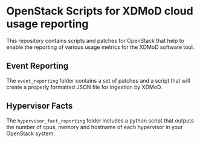 # OpenStack Scripts for XDMoD cloud usage reporting

This repository contains scripts and patches for OpenStack that help to enable
the reporting of various usage metrics for the XDMoD software tool.

## Event Reporting

The `event_reporting` folder contains a set of patches and a script that will
create a properly formatted JSON file for ingestion by XDMoD.

## Hypervisor Facts

The `hypervisor_fact_reporting` folder includes a python script that outputs the
number of cpus, memory and hostname of each hypervisor in your OpenStack system.
